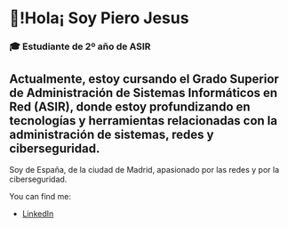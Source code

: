 # 🌟!Hola¡ Soy Piero Jesus 
### 🎓 Estudiante de 2º año de ASIR
Actualmente, estoy cursando el Grado Superior de Administración de Sistemas Informáticos en Red (ASIR), donde estoy profundizando en tecnologías y herramientas relacionadas con la administración de sistemas, redes y ciberseguridad.
---
Soy de España, de la ciudad de Madrid, apasionado por las redes y por la ciberseguridad. 

You can find me:
- [LinkedIn](www.linkedin.com/in/piero-jesus-53aa02291)
